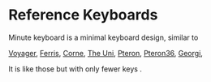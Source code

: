 
# Reference Keyboards

Minute keyboard is a minimal keyboard design, similar to

 [Voyager](https://www.zsa.io/voyager),
 [Ferris](https://github.com/pierrechevalier83/ferris), 
 [Corne](https://github.com/foostan/crkbd), 
 [The Uni](https://github.com/petercpark/The_Uni),
 [Pteron](https://github.com/FSund/pteron-keyboard),
 [Pteron36](https://github.com/qmk/qmk_firmware/tree/master/keyboards/pteron36),
 [Georgi](https://www.gboards.ca/product/georgi),
 
 It is like those but with only fewer keys . 
